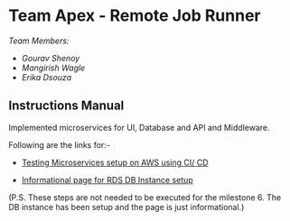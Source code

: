 # Team Apex - Remote Job Runner
_Team Members:_
* _Gourav Shenoy_
* _Mangirish Wagle_
* _Erika Dsouza_

## Instructions Manual
Implemented microservices for UI, Database and API and Middleware.

Following are the links for:-

* [Testing Microservices setup on AWS using CI/ CD](https://github.com/airavata-courses/TeamApex/wiki/Milestone-6:-Milestone-6-Setup)

* [Informational page for RDS DB Instance setup](https://github.com/airavata-courses/TeamApex/wiki/Milestone-6:-Steps-to-provision-RDS-MySQL-Instance)

(P.S. These steps are not needed to be executed for the milestone 6. The DB instance has been setup and the page is just informational.)
